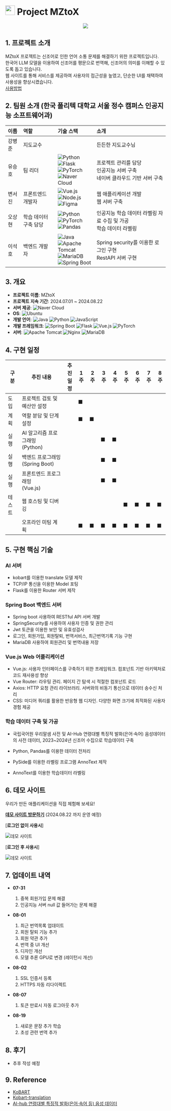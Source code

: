 # <img src="img/ico_clbg.png" width="30" height="30"> Project MZtoX 

<div style="text-align: center;">
    <a href="http://mztox.aikopo.net/">
        <img src="img/MZTOX.png" />
    </a>
</div>

## 1. 프로젝트 소개

MZtoX 프로젝트는 신조어로 인한 언어 소통 문제를 해결하기 위한 프로젝트입니다. <br>한국어 LLM 모델을 이용하여 신조어를 평문으로 번역해, 신조어의 의미를 이해할 수 있도록 돕고 있습니다. <br>웹 사이트를 통해 서비스를 제공하여 사용자의 접근성을 높였고, 단순한 UI를 채택하여 사용성을 향상시켰습니다.
<br>
[사용방법](#6-데모-사이트)
## 2. 팀원 소개 (한국 폴리텍 대학교 서울 정수 캠퍼스 인공지능 소프트웨어과)

| 이름     | 역할                  | 기술 스택                                                                                                                                       | 소개                                           | 
|:---------|:---------------------|:-----------------------------------------------------------------------------------------------------------------------------------------------|:----------------------------------------------|
| 강병준   | 지도교수             |                                                                                                                                                 | 든든한 지도교수님                           |
| 유승호   | 팀 리더              | ![Python](https://img.shields.io/badge/python-3776AB?style=flat-square&logo=python&logoColor=white) <br> ![Flask](https://img.shields.io/badge/flask-000000?style=flat-square&logo=flask&logoColor=white) <br> ![PyTorch](https://img.shields.io/badge/pytorch-EE4C2C?style=flat-square&logo=pytorch&logoColor=white) <br> ![Naver Cloud](https://img.shields.io/badge/Naver%20Cloud-00A859?style=flat-square&logo=naver&logoColor=white) | 프로젝트 관리를 담당 <br> 인공지능 서버 구축 <br> 네이버 클라우드 기반 서버 구축 |
| 변서진   | 프론트엔드 개발자    | ![Vue.js](https://img.shields.io/badge/vuejs-4FC08D?style=flat-square&logo=vue.js&logoColor=white) <br> ![Node.js](https://img.shields.io/badge/Node.js-8CC84B?style=flat-square&logo=node.js&logoColor=white) <br> ![Figma](https://img.shields.io/badge/Figma-F24E1E?style=flat-square&logo=figma&logoColor=white) | 웹 애플리케이션 개발 <br> 웹 서버 구축      |
| 오상현   | 학습 데이터 구축 담당 | ![Python](https://img.shields.io/badge/python-3776AB?style=flat-square&logo=python&logoColor=white) <br> ![PyTorch](https://img.shields.io/badge/pytorch-EE4C2C?style=flat-square&logo=pytorch&logoColor=white) <br> ![Pandas](https://img.shields.io/badge/Pandas-150458?style=flat-square&logo=pandas&logoColor=white) | 인공지능 학습 데이터 라벨링 자료 수집 및 가공 <br> 학습 데이터 라벨링   |
| 이석호   | 백엔드 개발자        | ![Java](https://img.shields.io/badge/Java-007396?style=flat-square&logo=Java&logoColor=white) <br> ![Apache Tomcat](https://img.shields.io/badge/Apache%20Tomcat-F8DB2D?style=flat-square&logo=apachetomcat&logoColor=black) <br> ![MariaDB](https://img.shields.io/badge/MariaDB-003545?style=flat-square&logo=mariadb&logoColor=white) <br> ![Spring Boot](https://img.shields.io/badge/spring_boot-6DB33F?style=flat-square&logo=spring-boot&logoColor=white) | Spring security를 이용한 로그인 구현 <br> RestAPI 서버 구현              |


## 3. 개요
- **프로젝트 이름**: MZtoX
- **프로젝트 지속 기간**: 2024.07.01 ~ 2024.08.22
- **서버 제공**: ![Naver Cloud](https://img.shields.io/badge/Naver%20Cloud-00A859?style=flat-square&logo=naver&logoColor=white)
- **OS**: ![Ubuntu](https://img.shields.io/badge/Ubuntu-E95420?style=flat-square&logo=ubuntu&logoColor=white)
- **개발 언어**: ![Java](https://img.shields.io/badge/Java-007396?style=flat-square&logo=Java&logoColor=white) ![Python](https://img.shields.io/badge/python-3776AB?style=flat-square&logo=python&logoColor=white) ![JavaScript](https://img.shields.io/badge/javascript-F7DF1E?style=flat-square&logo=javascript&logoColor=black)
- **개발 프레임워크**: ![Spring Boot](https://img.shields.io/badge/spring_boot-6DB33F?style=flat-square&logo=spring-boot&logoColor=white) ![Flask](https://img.shields.io/badge/flask-000000?style=flat-square&logo=flask&logoColor=white) ![Vue.js](https://img.shields.io/badge/vuejs-4FC08D?style=flat-square&logo=vue.js&logoColor=white) ![PyTorch](https://img.shields.io/badge/pytorch-EE4C2C?style=flat-square&logo=pytorch&logoColor=white)
- **서버**: ![Apache Tomcat](https://img.shields.io/badge/Apache%20Tomcat-F8DB2D?style=flat-square&logo=apachetomcat&logoColor=black) ![Nginx](https://img.shields.io/badge/Nginx-009639?style=flat-square&logo=nginx&logoColor=white) ![MariaDB](https://img.shields.io/badge/MariaDB-003545?style=flat-square&logo=mariadb&logoColor=white)

## 4. 구현 일정

| 구분   | 추진 내용                      | 추진 <br>일정                      | 1주 | 2주 | 3주 | 4주 | 5주 | 6주 | 7주 | 8주 |
|--------|-------------------------------|----------------------------------|-----|-----|-----|-----|-----|-----|-----|-----|
| 도입   | 프로젝트 검토 및 예산안 설정 |                                  | ■   |     |     |     |     |     |     |     |
| 계획   | 역할 분담 및 단계 설정       |                                  | ■   | ■   |     |     |     |     |     |     |
| 실행   | AI 알고리즘 프로그래밍 <br> (Python) |                              |     |     | ■   | ■   |     |     |     |     |
| 실행   | 백엔드 프로그래밍 <br> (Spring Boot) |                              |     |     | ■   | ■   |     |     |     |     |
| 실행   | 프론트엔드 프로그래밍 <br> (Vue.js) |                              |     |     | ■   | ■   |     |     |     |     |
| 테스트 | 웹 호스팅 및 디버깅         |                                  |     |     |     |     | ■   | ■   | ■   | ■   |
|        | 오프라인 미팅 계획           |                                  | ■   | ■   | ■   | ■   | ■   | ■   | ■   | ■   |

## 5. 구현 핵심 기술
### AI 서버
- kobart를 이용한 translate 모델 제작
- TCP/IP 통신을 이용한 Model 포팅
- Flask를 이용한 Router 서버 제작


### Spring Boot 백엔드 서버
-   Spring boot 사용하여 RESTful API 서버 개발
-   SpringSecurity를 사용하여 사용자 인증 및 권한 관리
-   Jwt 토큰을 이용한 보안 및 유효성검사
-   로그인, 회원가입, 회원탈퇴, 번역서비스, 최근번역기록 기능 구현  
-   MariaDB 사용하여 회원관리 및 번역내용 저장   

### Vue.js Web 어플리케이션
- Vue.js: 사용자 인터페이스를 구축하기 위한 프레임워크. 컴포넌트 기반 아키텍처로 코드 재사용성 향상
- Vue Router: 라우팅 관리. 페이지 간 탐색 시 적절한 컴포넌트 로드
- Axios: HTTP 요청 관리 라이브러리. 서버와의 비동기 통신으로 데이터 송수신 처리
- CSS: 미디어 쿼리를 활용한 반응형 웹 디자인. 다양한 화면 크기에 최적화된 사용자 경험 제공

### 학습 데이터 구축 및 가공

- 국립국어원 우리말샘 사전 및 AI-Hub 연령대별 특징적 발화(은어·속어) 음성데이터의 사전 데이터, 2023~2024년 신조어 수집으로 학습데이터 구축

- Python, Pandas를 이용한 데이터 전처리

- PySide를 이용한 라벨링 프로그램 AnnoText 제작

- AnnoText를 이용한 학습데이터 라벨링
## 6. 데모 사이트
우리가 만든 애플리케이션을 직접 체험해 보세요!

[**데모 사이트 방문하기**](http://mztox.aikopo.net/) (2024.08.22 까지 운영 예정)


[**로그인 없이 사용시**]

![데모 사이트](img/demo_unlogin.gif)



[**로그인 후 사용시**]

![데모 사이트](img/demo_login.gif)

## 7. 업데이트 내역
- **07-31** 
    1. 중복 회원가입 문제 해결
    2. 인공지능 서버 null 값 들어가는 문제 해결
 
- **08-01**
    1. 최근 번역목록 업데이트
    2. 회원 탈퇴 기능 추가
    3. 회원 약관 추가
    4. 번역 중 UI 개선
    5. 디자인 개선
    6. 모델 추론 GPU로 변경 (레이턴시 개선)

- **08-02**
    1. SSL 인증서 등록
    2. HTTPS 자동 리다이렉트

- **08-07**
    1. 토큰 만료시 자동 로그아웃 추가
       
- **08-19**
    1. 새로운 문장 추가 학습
    2. 초성 관련 번역 추가

## 8. 후기
- 추후 작성 예정

## 9. Reference
- [KoBART](https://github.com/SKT-AI/KoBART)
- [Kobart-translation](https://github.com/seujung/KobART-translation)
- [AI-hub 연령대별 특징적 발화(은어·속어 등) 음성 데이터](https://aihub.or.kr/aihubdata/data/view.do?currMenu=115&topMenu=100&aihubDataSe=data&dataSetSn=71320)
